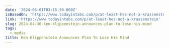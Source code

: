 ```yaml
---
date: '2024-05-01T03:15:30.000Z'
isBasedOn: 'https://www.todayintabs.com/p/at-least-hes-not-a-krassenstein'
link: 'https://www.todayintabs.com/p/at-least-hes-not-a-krassenstein'
slug: 2024-04-30-ken-klippenstein-announces-plan-to-lose-his-mind
tags:
  - media
title: Ken Klippenstein Announces Plan To Lose His Mind
---
```


